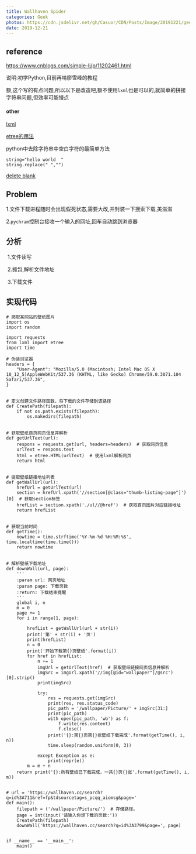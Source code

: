 ```yaml
---
title: Wallhaven Spider
categories: Geek
photos: https://cdn.jsdelivr.net/gh/Casuor/CDN/Posts/Image/20191221/geek.png
date: 2019-12-21
---
```


## reference

https://www.cnblogs.com/simple-li/p/11202461.html

说明:初学Python,目前再啃廖雪峰的教程

额,这个写的有点问题,所以以下是改造吧,额不使用`lxml`也是可以的,就简单的拼接字符串问题,但效率可能慢点

#### other

[lxml](https://www.cnblogs.com/zhangxinqi/p/9210211.html)

[etree的用法](https://www.jb51.net/article/161053.htm)

python中去除字符串中空白字符的最简单方法


    string="hello world  "
    string.replace(" ","")

[delete blank](https://www.cnblogs.com/zhanghengyu/p/11121160.html)

## Problem

1.文件下载进程随时会出现假死状态,需要大改,并封装一下搜索下载,美滋滋

2.`pychram`控制台接收一个输入的网址,回车自动跳到浏览器

## 分析

​	1.文件读写

​	2.抓包,解析文件地址

​	3.下载文件

## 实现代码

    # 爬取某网站的壁纸图片
    import os
    import random
    
    import requests
    from lxml import etree
    import time
    
    # 伪装浏览器
    headers = {
        "User-Agent": "Mozilla/5.0 (Macintosh; Intel Mac OS X 10_12_5)AppleWebKit/537.36 (KHTML, like Gecko) Chrome/59.0.3071.104 Safari/537.36",
    }


    # 定义创建文件路径函数，将下载的文件存储到该路径
    def CreatePath(filepath):
        if not os.path.exists(filepath):
            os.makedirs(filepath)


    # 获取壁纸首页网页信息并解析
    def getUrlText(url):
        respons = requests.get(url, headers=headers)  # 获取网页信息
        urlText = respons.text
        html = etree.HTML(urlText)  # 使用lxml解析网页
        return html


    # 提取壁纸链接地址列表
    def getWallUrl(url):
        hrefUrl = getUrlText(url)
        section = hrefUrl.xpath('//section[@class="thumb-listing-page"]')[0]  # 获取section标签
        hrefList = section.xpath('./ul//@href')  # 获取首页图片对应链接地址
        return hrefList


    # 获取当前时间
    def getTime():
        nowtime = time.strftime('%Y-%m-%d %H:%M:%S', time.localtime(time.time()))
        return nowtime


    # 解析壁纸下载地址
    def downWall(url, page):
        '''
        :param url: 网页地址
        :param page: 下载页数
        :return: 下载结束提醒
        '''
        global i, n
        m = 0
        page += 1
        for i in range(1, page):
    
            hrefList = getWallUrl(url + str(i))
            print('第' + str(i) + '页')
            print(hrefList)
            n = 0
            print('开始下载第{}页壁纸'.format(i))
            for href in hrefList:
                n += 1
                imgUrl = getUrlText(href)  # 获取壁纸链接网页信息并解析
                imgSrc = imgUrl.xpath('//img[@id="wallpaper"]/@src')[0].strip()
                print(imgSrc)
    
                try:
                    res = requests.get(imgSrc)
                    print(res, res.status_code)
                    pic_path = '/wallpaper/Picture/' + imgSrc[31:]
                    print(pic_path)
                    with open(pic_path, 'wb') as f:
                        f.write(res.content)
                        f.close()
                    print('{}:第{}页第{}张壁纸下载完成'.format(getTime(), i, n))
                    time.sleep(random.uniform(0, 3))
    
                except Exception as e:
                    print(repr(e))
            m = m + n
        return print('{}:所有壁纸已下载完成，一共{}页{}张'.format(getTime(), i, m))


    # url = 'https://wallhaven.cc/search?q=id%3A711&ref=fp&tdsourcetag=s_pcqq_aiomsg&page='
    def main():
        filepath = ('/wallpaper/Picture/')  # 存储路径。
        page = int(input('请输入你想下载的页数:'))
        CreatePath(filepath)
        downWall('https://wallhaven.cc/search?q=id%3A3799&page=', page)


    if __name__ == '__main__':
        main()

